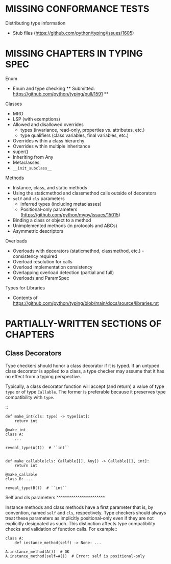 # MISSING CONFORMANCE TESTS

Distributing type information
 - Stub files (https://github.com/python/typing/issues/1605)


# MISSING CHAPTERS IN TYPING SPEC

Enum
* Enum and type checking
** Submitted: https://github.com/python/typing/pull/1591 **

Classes
* MRO
* LSP (with exemptions)
* Allowed and disallowed overrides
  - types (invariance, read-only, properties vs. attributes, etc.)
  - type qualifiers (class variables, final variables, etc.)
* Overrides within a class hierarchy
* Overrides within multiple inheritance
* super()
* Inheriting from Any
* Metaclasses
* `__init_subclass__`

Methods
* Instance, class, and static methods
* Using the staticmethod and classmethod calls outside of decorators
* `self` and `cls` parameters
  - inferred types (including metaclasses)
  - Positional-only parameters (https://github.com/python/mypy/issues/15015)
* Binding a class or object to a method
* Unimplemented methods (in protocols and ABCs)
* Asymmetric descriptors

Overloads
* Overloads with decorators (staticmethod, classmethod, etc.) - consistency required
* Overload resolution for calls
* Overload implementation consistency
* Overlapping overload detection (partial and full)
* Overloads and ParamSpec

Types for Libraries
* Contents of https://github.com/python/typing/blob/main/docs/source/libraries.rst



# PARTIALLY-WRITTEN SECTIONS OF CHAPTERS

Class Decorators
----------------

Type checkers should honor a class decorator if it is typed. If an untyped
class decorator is applied to a class, a type checker may assume that it has
no effect from a typing perspective.

Typically, a class decorator function will accept (and return) a value of
type ``type`` or of type ``Callable``. The former is preferable because it
preserves type compatibility with ``type``.

  ::

    def make_int(cls: type) -> type[int]:
        return int

    @make_int
    class A:
        ...

    reveal_type(A(1))  # ``int``


    def make_callable(cls: Callable[[], Any]) -> Callable[[], int]:
        return int

    @make_callable
    class B: ...

    reveal_type(B())  # ``int``



Self and cls parameters
^^^^^^^^^^^^^^^^^^^^^^^

Instance methods and class methods have a first parameter that is, by convention,
named ``self`` and ``cls``, respectively. Type checkers should always treat
these parameters as implicitly positional-only even if they are not explicitly
designated as such. This distinction affects type compatibility checks and
validation of function calls. For example::

    class A:
        def instance_method(self) -> None: ...

    A.instance_method(A())  # OK
    A.instance_method(self=A())  # Error: self is positional-only



